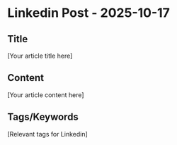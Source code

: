 # Linkedin Post - 2025-10-17

## Title
[Your article title here]

## Content
[Your article content here]

## Tags/Keywords
[Relevant tags for Linkedin]

